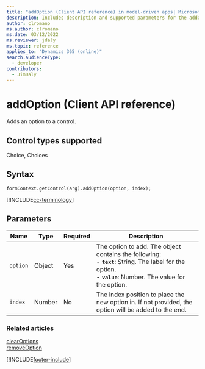 ```yaml
---
title: "addOption (Client API reference) in model-driven apps| MicrosoftDocs"
description: Includes description and supported parameters for the addOption method.
author: clromano
ms.author: clromano
ms.date: 03/12/2022
ms.reviewer: jdaly
ms.topic: reference
applies_to: "Dynamics 365 (online)"
search.audienceType: 
  - developer
contributors:
  - JimDaly
---
```

# addOption (Client API reference)

Adds an option to a control. 

## Control types supported

Choice, Choices

## Syntax

`formContext.getControl(arg).addOption(option, index);`

[!INCLUDE[cc-terminology](../../../../data-platform/includes/cc-terminology.md)]

## Parameters

|Name | Type | Required | Description|
|--|--|--|--|
|`option` |Object |Yes|The option to add. The object contains the following:<br/>**- `text`**: String. The label for the option.<br/>**- `value`**: Number. The value for the option.|
|`index` |Number |No|The index position to place the new option in. If not provided, the option will be added to the end.|

### Related articles

[clearOptions](clearOptions.md)   
[removeOption](removeOption.md)

[!INCLUDE[footer-include](../../../../../includes/footer-banner.md)]
